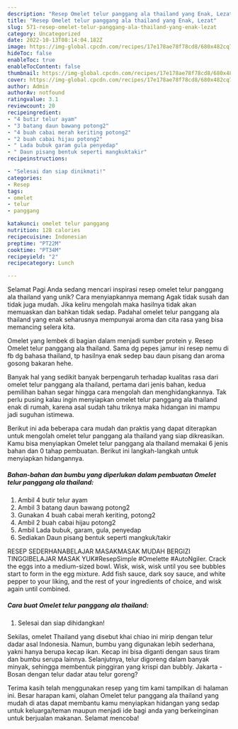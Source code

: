 ```yaml
---
description: "Resep Omelet telur panggang ala thailand yang Enak, Lezat"
title: "Resep Omelet telur panggang ala thailand yang Enak, Lezat"
slug: 571-resep-omelet-telur-panggang-ala-thailand-yang-enak-lezat
category: Uncategorized
date: 2022-10-13T08:14:04.182Z
image: https://img-global.cpcdn.com/recipes/17e178ae78f78cd8/680x482cq70/omelet-telur-panggang-ala-thailand-foto-resep-utama.jpg
hideToc: false
enableToc: true
enableTocContent: false
thumbnail: https://img-global.cpcdn.com/recipes/17e178ae78f78cd8/680x482cq70/omelet-telur-panggang-ala-thailand-foto-resep-utama.jpg
cover: https://img-global.cpcdn.com/recipes/17e178ae78f78cd8/680x482cq70/omelet-telur-panggang-ala-thailand-foto-resep-utama.jpg
author: Admin
authorAv: notfound
ratingvalue: 3.1
reviewcount: 20
recipeingredient:
- "4 butir telur ayam"
- "3 batang daun bawang potong2"
- "4 buah cabai merah keriting potong2"
- "2 buah cabai hijau potong2"
- " Lada bubuk garam gula penyedap"
- " Daun pisang bentuk seperti mangkuktakir"
recipeinstructions:

- "Selesai dan siap dinikmati!"
categories:
- Resep
tags:
- omelet
- telur
- panggang

katakunci: omelet telur panggang 
nutrition: 128 calories
recipecuisine: Indonesian
preptime: "PT22M"
cooktime: "PT34M"
recipeyield: "2"
recipecategory: Lunch

---
```



Selamat Pagi Anda sedang mencari inspirasi resep omelet telur panggang ala thailand yang unik? Cara menyiapkannya memang Agak tidak susah dan tidak juga mudah. Jika keliru mengolah maka hasilnya tidak akan memuaskan dan bahkan tidak sedap. Padahal omelet telur panggang ala thailand yang enak seharusnya mempunyai aroma dan cita rasa yang bisa memancing selera kita.


Omelet yang lembek di bagian dalam menjadi sumber protein y. Resep Omelet telur panggang ala thailand. Sama dg pepes jamur ini resep nemu di fb dg bahasa thailand, tp hasilnya enak sedep bau daun pisang dan aroma gosong bakaran hehe.

Banyak hal yang sedikit banyak berpengaruh terhadap kualitas rasa dari omelet telur panggang ala thailand, pertama dari jenis bahan, kedua pemilihan bahan segar hingga cara mengolah dan menghidangkannya. Tak perlu pusing kalau ingin menyiapkan omelet telur panggang ala thailand enak di rumah, karena asal sudah tahu triknya maka hidangan ini mampu jadi suguhan istimewa.


Berikut ini ada beberapa cara mudah dan praktis yang dapat diterapkan untuk mengolah omelet telur panggang ala thailand yang siap dikreasikan. Kamu bisa menyiapkan Omelet telur panggang ala thailand memakai 6 jenis bahan dan 0 tahap pembuatan. Berikut ini langkah-langkah untuk menyiapkan hidangannya.

<!--inarticleads1-->

##### Bahan-bahan dan bumbu yang diperlukan dalam pembuatan Omelet telur panggang ala thailand:

1. Ambil 4 butir telur ayam
1. Ambil 3 batang daun bawang potong2
1. Gunakan 4 buah cabai merah keriting, potong2
1. Ambil 2 buah cabai hijau potong2
1. Ambil  Lada bubuk, garam, gula, penyedap
1. Sediakan  Daun pisang bentuk seperti mangkuk/takir


RESEP SEDERHANABELAJAR MASAKMASAK MUDAH BERGIZI TINGGIBELAJAR MASAK YUK#ResepSimple #Omelette #AutoNgiler. Crack the eggs into a medium-sized bowl. Wisk, wisk, wisk until you see bubbles start to form in the egg mixture. Add fish sauce, dark soy sauce, and white pepper to your liking, and the rest of your ingredients of choice, and wisk again until combined. 

<!--inarticleads2-->

##### Cara buat Omelet telur panggang ala thailand:


1. Selesai dan siap dihidangkan!

Sekilas, omelet Thailand yang disebut khai chiao ini mirip dengan telur dadar asal Indonesia. Namun, bumbu yang digunakan lebih sederhana, yakni hanya berupa kecap ikan. Kecap ini bisa diganti dengan saus tiram dan bumbu serupa lainnya. Selanjutnya, telur digoreng dalam banyak minyak, sehingga membentuk pinggiran yang krispi dan bubbly. Jakarta - Bosan dengan telur dadar atau telur goreng? 

Terima kasih telah menggunakan resep yang tim kami tampilkan di halaman ini. Besar harapan kami, olahan Omelet telur panggang ala thailand yang mudah di atas dapat membantu kamu menyiapkan hidangan yang sedap untuk keluarga/teman maupun menjadi ide bagi anda yang berkeinginan untuk berjualan makanan. Selamat mencoba!
